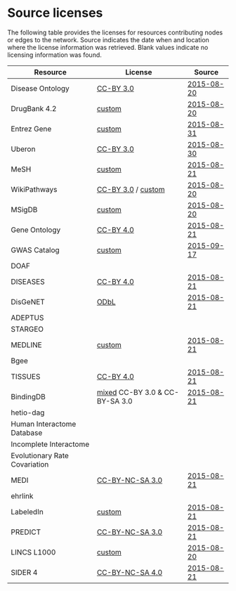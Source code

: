 # Source licenses

The following table provides the licenses for resources contributing nodes or edges to the network. Source indicates the date when and location where the license information was retrieved. Blank values indicate no licensing information was found.

| Resource | License | Source |
| -------- | ------- | ------ |
| Disease Ontology | [CC-BY 3.0](https://creativecommons.org/licenses/by/3.0/) | [2015-08-20](http://disease-ontology.org/resources/) |
| DrugBank 4.2 | [custom](custom/DrugBank.md) | [2015-08-20](http://www.drugbank.ca/) |
| Entrez Gene | [custom](custom/NCBI.md) | [2015-08-31](http://www.ncbi.nlm.nih.gov/home/about/policies.shtml) |
| Uberon | [CC-BY 3.0](http://creativecommons.org/licenses/by/3.0/) | [2015-08-30](https://github.com/obophenotype/uberon/issues/1139#issuecomment-136204582) |
| MeSH | [custom](custom/MeSH.md) | [2015-08-21](https://www.nlm.nih.gov/mesh/termscon.html) |
| WikiPathways | [CC-BY 3.0](https://creativecommons.org/licenses/by/3.0/) / [custom](custom/WikiPathways.md) | [2015-08-20](http://www.wikipathways.org/index.php/WikiPathways:License_Terms) |
| MSigDB | [custom](custom/MSigDB.asciidoc) | [2015-08-20](http://www.broadinstitute.org/gsea/msigdb/download_file.jsp?filePath=/resources/licenses/gsea_msigdb_license.txt) |
| Gene Ontology | [CC-BY 4.0](https://creativecommons.org/licenses/by/4.0/legalcode) | [2015-08-21](http://geneontology.org/page/use-and-license) |
| GWAS Catalog | [custom](custom/EBI.md) | [2015-09-17](http://www.ebi.ac.uk/about/terms-of-use) |
| DOAF |  |  |
| DISEASES | [CC-BY 4.0](http://creativecommons.org/licenses/by/4.0/) | [2015-08-21](http://diseases.jensenlab.org/Downloads) |
| DisGeNET | [ODbL](http://opendatacommons.org/licenses/odbl/) | [2015-08-21](http://www.disgenet.org/web/DisGeNET/menu) |
| ADEPTUS |  |  |
| STARGEO |  |  |
| MEDLINE | [custom](custom/MEDLINE.md) | [2015-08-21](http://www.nlm.nih.gov/databases/journal.html) |
| Bgee | | |
| TISSUES | [CC-BY 4.0](http://creativecommons.org/licenses/by/4.0/) | [2015-08-21](http://tissues.jensenlab.org/Downloads) |
| BindingDB | [mixed](custom/BingindDB.md) CC-BY 3.0 & CC-BY-SA 3.0 | [2015-08-21](https://www.bindingdb.org/bind/info.jsp) |
| hetio-dag |  |  |
| Human Interactome Database |  |  |
| Incomplete Interactome |  |  |
| Evolutionary Rate Covariation |  |  |
| MEDI | [CC-BY-NC-SA 3.0](http://creativecommons.org/licenses/by-nc-sa/3.0/deed.en_US) | [2015-08-21](http://knowledgemap.mc.vanderbilt.edu/research/content/MEDI) |
| ehrlink |  |  |
| LabeledIn | [custom](custom/LabeledIn.txt) | [2015-08-21](http://ftp.ncbi.nlm.nih.gov/pub/lu/LabeledIn/README.txt) |
| PREDICT | [CC-BY-NC-SA 3.0](http://creativecommons.org/licenses/by-nc-sa/3.0/) | [2015-08-21](http://msb.embopress.org/content/7/1/496) |
| LINCS L1000 | [custom](custom/L1000.md) | [2015-08-20](http://www.lincscloud.org/license/) |
| SIDER 4 | [CC-BY-NC-SA 4.0](http://creativecommons.org/licenses/by-nc-sa/4.0/) | [2015-08-21](http://sideeffects.embl.de/download/) |
